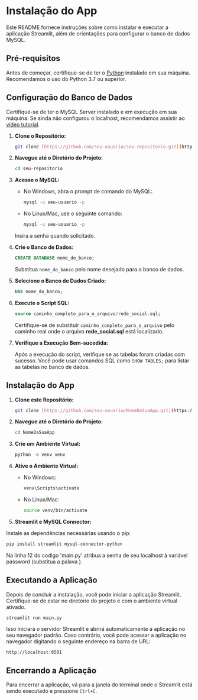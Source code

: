# Instalação do App

Este README fornece instruções sobre como instalar e executar a aplicação Streamlit, além de orientações para configurar o banco de dados MySQL.

## Pré-requisitos

Antes de começar, certifique-se de ter o [Python](https://www.python.org/) instalado em sua máquina. Recomendamos o uso do Python 3.7 ou superior.


## Configuração do Banco de Dados

Certifique-se de ter o MySQL Server instalado e em execução em sua máquina. Se ainda não configurou o localhost, recomendamos assistir ao [vídeo tutorial](https://youtu.be/shGezjnGpkU?feature=shared).

1. **Clone o Repositório:**

   ```bash
   git clone [https://github.com/seu-usuario/seu-repositorio.git](https://github.com/arthursuzuki/db_project/)
   ```

2. **Navegue até o Diretório do Projeto:**

   ```bash
   cd seu-repositorio
   ```

3. **Acesse o MySQL:**

   - No Windows, abra o prompt de comando do MySQL:

     ```bash
     mysql -u seu-usuario -p
     ```

   - No Linux/Mac, use o seguinte comando:

     ```bash
     mysql -u seu-usuario -p
     ```

   Insira a senha quando solicitado.

4. **Crie o Banco de Dados:**

   ```sql
   CREATE DATABASE nome_do_banco;
   ```

   Substitua `nome_do_banco` pelo nome desejado para o banco de dados.

5. **Selecione o Banco de Dados Criado:**

   ```sql
   USE nome_do_banco;
   ```

6. **Execute o Script SQL:**

   ```sql
   source caminho_completo_para_o_arquivo/rede_social.sql;
   ```

   Certifique-se de substituir `caminho_completo_para_o_arquivo` pelo caminho real onde o arquivo **rede_social.sql** está localizado.

7. **Verifique a Execução Bem-sucedida:**

   Após a execução do script, verifique se as tabelas foram criadas com sucesso. Você pode usar comandos SQL como `SHOW TABLES;` para listar as tabelas no banco de dados.

## Instalação do App

1. **Clone este Repositório:**

   ```bash
   git clone [https://github.com/seu-usuario/NomeDaSuaApp.git](https://github.com/arthursuzuki/db_project/)
   ```

2. **Navegue até o Diretório do Projeto:**

   ```bash
   cd NomeDaSuaApp
   ```

3. **Crie um Ambiente Virtual:**

   ```bash
   python -m venv venv
   ```

4. **Ative o Ambiente Virtual:**

   - No Windows:

     ```bash
     venv\Scripts\activate
     ```

   - No Linux/Mac:

     ```bash
     source venv/bin/activate
     
     ```
5. **Streamlit e MySQL Connector:**

Instale as dependências necessárias usando o pip:

```bash
pip install streamlit mysql-connector-python
```

Na linha 12 do codigo 'main.py' atribua a senha de seu localhost à variável password (substitua a palava <root>).

## Executando a Aplicação

Depois de concluir a instalação, você pode iniciar a aplicação Streamlit. Certifique-se de estar no diretório do projeto e com o ambiente virtual ativado.

```bash
streamlit run main.py
```

Isso iniciará o servidor Streamlit e abrirá automaticamente a aplicação no seu navegador padrão. Caso contrário, você pode acessar a aplicação no navegador digitando o seguinte endereço na barra de URL:

```
http://localhost:8501
```

## Encerrando a Aplicação

Para encerrar a aplicação, vá para a janela do terminal onde o Streamlit está sendo executado e pressione `Ctrl+C`.

